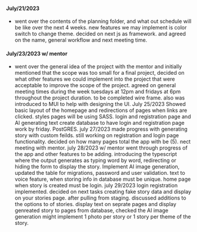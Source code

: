  #### July/21/2023
- went over the contents of the planning folder, and what out schedule will be like over the next 4 weeks. new features we may implement is color switch to change theme. decided on next js as framework. and agreed on the name, general workflow and next meeting time.
  
#### July/23/2023 w/ mentor
- went over the general idea of the project with the mentor and initially mentioned that the scope was too small for a final project, decided on what other features we could implement into the project that were acceptable to improve the scope of the project. agreed on general meeting times during the week tuesdays at 12pm and fridays at 6pm throughout the project duration. to be completed wire frame. also was introduced to MUI to help with designing the UI.
July 25/2023
Showed basic layout of the homepage and redirections of pages when links are clicked. styles pages will be using SASS. login and registration page and AI generating text create database to have login and registration page work by friday. PostGRES.
july 27/2023
made progress with generating story with custom feilds. still working on registration and login page functionality. decided on how many pages total the app with be (5). nect meeting with mentor. 
july 28/2023 w/ mentor 
went through progress of the app and other features to be adding.
introducing the typescript where the output generates as typing word by word, redirecting or hiding the form to display the story. Implement AI image generation, updated the table for migrations, password and user validation. text to voice feature, when storing info in database must be unique. home page when story is created must be login. 
july 29/2023
login registration implemented. decided on next tasks creating fake story data and display on your stories page. after pulling from staging. discussed additions to the options to of stories. display text on seprate pages and display genreated story to pages from database, checked the AI image generation might implement 1 photo per story or 1 story per theme of the story. 